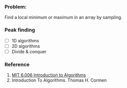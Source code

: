 ### Problem: 
Find	a	local	minimum	or	maximum	in an array	by	sampling.

### Peak finding 

- [ ] 1D	algorithms
- [ ] 2D	algorithms
- [ ] Divide	&	conquer

### Reference 
1. [MIT 6.006 Introduction to Algorithms](https://courses.csail.mit.edu/6.006/spring11/lectures/lec02.pdf)
2. Introduction To Algorithms. Thomas H. Cormen
